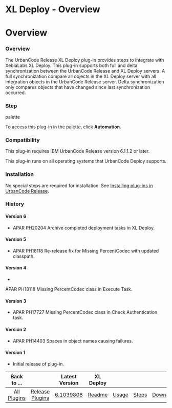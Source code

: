 
XL Deploy - Overview
====================

# Overview


### Overview




The UrbanCode Release XL Deploy plug-in provides steps to integrate with XebiaLabs XL Deploy. This
plug-in supports both full and delta synchronization between the UrbanCode Release and XL Deploy servers. A full
synchronization compare all objects in the XL Deploy server with all integration objects in the UrbanCode Release
server. Delta synchronization only compares objects that have changed since last synchronization occurred.


### Step
palette

To access this plug-in in the palette, click **Automation**.

### Compatibility

This plug-in requires IBM
UrbanCode Release version 6.1.1.2 or later.

This plug-in runs on all operating systems that UrbanCode Deploy supports.


### Installation

No special steps are required for installation. See [Installing plug-ins in UrbanCode
Release](https://www.urbancode.com/resource/installing-plug-ins-in-urbancode-products/#ucr "Installing plug-ins in
UrbanCode Release").

### History

#### Version 6

* APAR PH20204 Archive completed deployment tasks in XL Deploy.


#### Version 5

* APAR PH18118 Re-release fix for Missing PercentCodec with updated classpath.

#### Version 4

*
APAR PH18118 Missing PercentCodec class in Execute Task.

#### Version 3

* APAR PH17727 Missing PercentCodec class in
Check Authentication task.

#### Version 2

* APAR PH14403 Spaces in object names causing failures.

#### Version 1


* Initial release of plug-in.

|Back to ...||Latest Version|XL Deploy ||||
| :---: | :---: | :---: | :---: | :---: | :---: | :---: |
|[All Plugins](../../index.md)|[Release Plugins](../README.md)|[6.1039808](https://raw.githubusercontent.com/UrbanCode/IBM-UCR-PLUGINS/main/files/ucr-xl-deploy/plugins-ucr-xl-deploy-6.1039808.zip)|[Readme](README.md)|[Usage](usage.md)|[Steps](steps.md)|[Downloads](downloads.md)|
